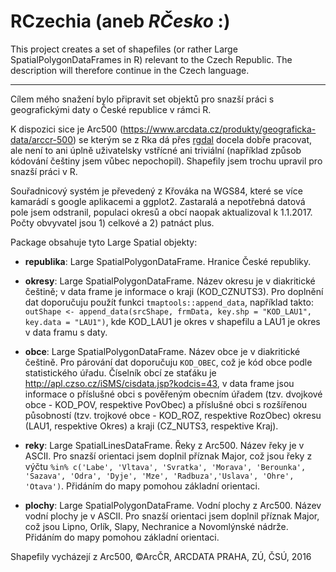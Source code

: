 # RCzechia (aneb *RČesko* :)

This project creates a set of shapefiles (or rather Large SpatialPolygonDataFrames in R) relevant to the Czech Republic. The description will therefore continue in the Czech language.
- - - - - 
Cílem mého snažení bylo připravit set objektů pro snazší práci s geografickými daty o České republice v rámci R. 

K dispozici sice je Arc500 (https://www.arcdata.cz/produkty/geograficka-data/arccr-500) se kterým se z Rka dá přes [rgdal](https://cran.r-project.org/web/packages/rgdal/index.html) docela dobře pracovat, ale není to ani úplně uživatelsky vstřícné ani triviální (například způsob kódování češtiny jsem vůbec nepochopil). Shapefily jsem trochu upravil pro snazší práci v R.

Souřadnicový systém je převedený z Křováka na WGS84, které se více kamarádí s google aplikacemi a ggplot2. Zastaralá a nepotřebná datová pole jsem odstranil, populaci okresů a obcí naopak aktualizoval k 1.1.2017. Počty obvyvatel jsou 1) celkové a 2) patnáct plus.

Package obsahuje tyto Large Spatial objekty:
* **republika**: Large SpatialPolygonDataFrame. Hranice České republiky.

* **okresy**: Large SpatialPolygonDataFrame. Název okresu je v diakritické češtině; v data frame je informace o kraji (KOD_CZNUTS3).
Pro doplnění dat doporučuju použít funkci `tmaptools::append_data`, například takto:  `outShape <- append_data(srcShape, frmData, key.shp = "KOD_LAU1", key.data = "LAU1")`, kde KOD_LAU1 je okres v shapefilu a LAU1 je okres v data framu s daty.

* **obce**: Large SpatialPolygonDataFrame. Název obce je v diakritické češtině. 
Pro párování dat doporučuju `KOD_OBEC`, což je kód obce podle statistického úřadu. Číselník obcí ze staťáku je http://apl.czso.cz/iSMS/cisdata.jsp?kodcis=43, v data frame jsou informace o příslušné obci s pověřeným obecním úřadem (tzv. dvojkové obce - KOD_POV, respektive PovObec) a příslušné obci s rozšířenou působností (tzv. trojkové obce - KOD_ROZ, respektive RozObec) okresu (LAU1, respektive Okres) a kraji (CZ_NUTS3, respektive Kraj).

* **reky**: Large SpatialLinesDataFrame. Řeky z Arc500. Název řeky je v ASCII.
Pro snazší orientaci jsem doplnil příznak Major, což jsou řeky z výčtu `%in% c('Labe', 'Vltava', 'Svratka', 'Morava', 'Berounka', 'Sazava', 'Odra', 'Dyje', 'Mze', 'Radbuza','Uslava', 'Ohre', 'Otava')`. Přidáním do mapy pomohou základní orientaci.  

* **plochy**: Large SpatialPolygonDataFrame. Vodní plochy z Arc500. Název vodní plochy je v ASCII.
Pro snazší orientaci jsem doplnil příznak Major, což jsou Lipno, Orlík, Slapy, Nechranice a Novomlýnské nádrže. Přidáním do mapy pomohou základní orientaci.  
  
Shapefily vycházejí z Arc500, ©ArcČR, ARCDATA PRAHA, ZÚ, ČSÚ, 2016
